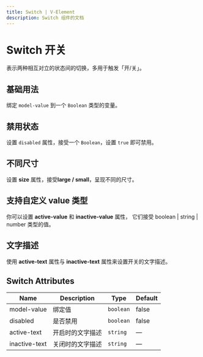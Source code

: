 ```yaml
---
title: Switch | V-Element
description: Switch 组件的文档
---
```


# Switch 开关

表示两种相互对立的状态间的切换，多用于触发「开/关」。

## 基础用法

绑定 `model-value` 到一个 `Boolean` 类型的变量。

<preview path="../demo/Switch/Basic.vue" title="基础用法" description="Switch 组件的基础用法"></preview>

## 禁用状态

设置 `disabled` 属性，接受一个 `Boolean`，设置 `true` 即可禁用。

<preview path="../demo/Switch/Disabled.vue" title="禁用状态" description="禁用状态的开关"></preview>

## 不同尺寸

设置 **size** 属性，接受**large / small**，呈现不同的尺寸。

<preview path="../demo/Switch/Size.vue" title="Switch 不同尺寸" description="Switch 不同尺寸"></preview>

## 支持自定义 value 类型

你可以设置 **active-value** 和 **inactive-value** 属性， 它们接受 boolean | string | number 类型的值。
<preview path="../demo/Switch/CustomValue.vue" title="支持自定义 value 类型" description="Switch 支持自定义 value 类型"></preview>

## 文字描述

使用 **active-text** 属性与 **inactive-text** 属性来设置开关的文字描述。

<preview path="../demo/Switch/Text.vue" title="支持文字描述" description="Switch 文字描述"></preview>

## Switch Attributes

| Name | Description | Type | Default |
|------|-------------|------|---------|
| model-value | 绑定值 | `boolean` | false |
| disabled | 是否禁用 | `boolean` | false |
| active-text | 开启时的文字描述 | `string` | — |
| inactive-text | 关闭时的文字描述 | `string` | — |